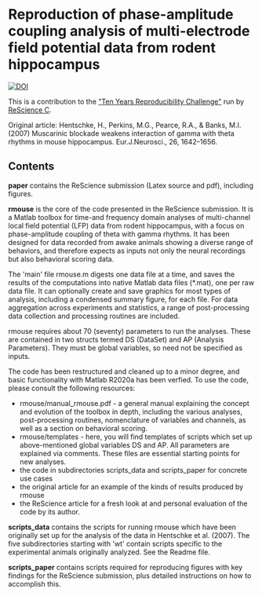 # Reproduction of phase-amplitude coupling analysis of multi-electrode field potential data from rodent hippocampus

[![DOI](https://zenodo.org/badge/DOI/10.5281/zenodo.4021389.svg)](https://doi.org/10.5281/zenodo.4021389)

This is a contribution to the ["Ten Years Reproducibility Challenge"]( https://github.com/ReScience/ten-years ) run by [ReScience C](https://rescience.github.io/ ).

Original article: Hentschke, H., Perkins, M.G., Pearce, R.A., & Banks, M.I. (2007) Muscarinic blockade weakens interaction of gamma with theta rhythms in mouse hippocampus. Eur.J.Neurosci., 26, 1642–1656.

## Contents

__paper__ contains the ReScience submission (Latex source and pdf), including figures.

__rmouse__ is the core of the code presented in the ReScience submission. It is a Matlab toolbox for time-and frequency domain analyses of multi-channel local field potential (LFP) data from rodent hippocampus, with a focus on phase-amplitude coupling of theta with gamma rhythms. It has been designed for data recorded from awake animals showing a diverse range of behaviors, and therefore expects as inputs not only the neural recordings but also behavioral scoring data.

The 'main' file rmouse.m digests one data file at a time, and saves the results of the computations into native Matlab data files (*.mat), one per raw data file. It can optionally create and save graphics for most types of analysis, including a condensed summary figure, for each file. For data aggregation across experiments and statistics, a range of post-processing data collection and processing routines are included.

rmouse requires about 70 (seventy) parameters to run the analyses. These are contained in two structs termed DS (DataSet) and AP (Analysis Parameters). They must be global variables, so need not be specified as inputs.

The code has been restructured and cleaned up to a minor degree, and basic functionality with Matlab R2020a has been verfied. To use the code, please consult the following resources:

* rmouse/manual_rmouse.pdf - a general manual explaining the concept and evolution of the toolbox in depth, including the various analyses, post-processing routines, nomenclature of variables and channels, as well as a section on behavioral scoring.
* rmouse/templates - here, you will find templates of scripts which set up above-mentioned global variables DS and AP. All parameters are explained via comments. These files are essential starting points for new analyses.
* the code in subdirectories scripts_data and scripts_paper for concrete use cases
* the original article for an example of the kinds of results produced by rmouse
* the ReScience article for a fresh look at and personal evaluation of the code by its author.

__scripts_data__ contains the scripts for running rmouse which have been originally set up for the analysis of the data in Hentschke et al. (2007). The five subdirectories starting with 'wt' contain scripts specific to the experimental animals originally analyzed. See the Readme file.

__scripts_paper__ contains scripts required for reproducing figures with key findings for the ReScience submission, plus detailed instructions on how to accomplish this.


